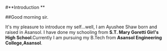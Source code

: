 #**Introduction **

##Good morning sir.

It's my pleasure to introduce my self...well, I am Ayushee Shaw born and raised in Asansol.
I have done my schooling from **S.T. Mary Goretti Girl's High School**.Currently I am pursuing my B.Tech from **Asansol Engineering College,Asansol**.
 
